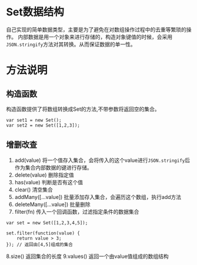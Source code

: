 # Set数据结构
自己实现的简单数据类型，主要是为了避免在对数组操作过程中的去重等繁琐的操作。
内部数据是用一个对象来进行存储的，构造对象键值的时候，会采用`JSON.stringify`方法对其转换。从而保证数据的单一性。

# 方法说明

## 构造函数

构造函数提供了将数组转换成Set的方法,不带参数将返回空的集合。
```
var set1 = new Set();
var set2 = new Set([1,2,3]);
```

## 增删改查

1. add(value) 将一个值存入集合，会将传入的这个value进行`JSON.stringify`后作为集合内部数据的键进行存储。
2. delete(value) 删除指定值
3. has(value) 判断是否有这个值
4. clear() 清空集合
5. addMany([...value]) 批量添加存入集合，会遍历这个数组，执行add方法
6. deleteMany([...value]) 批量删除
7. filter(fn) 传入一个回调函数，过滤指定条件的数据集合

```
var set = new Set([1,2,3,4,5]);

set.filter(function(value) {
	return value > 3;
}); // 返回由[4,5]组成的集合

```

8.size() 返回集合的长度
9.values() 返回一个由value值组成的数组结构

